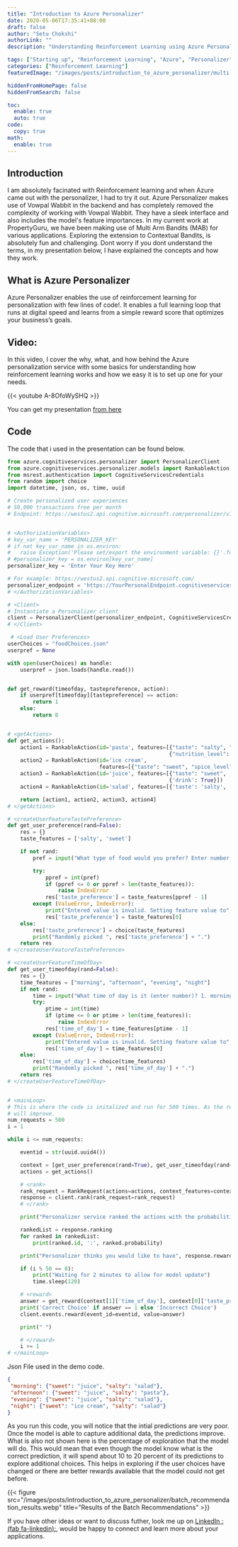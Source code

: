 ```yaml
---
title: "Introduction to Azure Personalizer"
date: 2020-05-06T17:35:41+08:00
draft: false
author: "Setu Chokshi"
authorLink: ""
description: "Understanding Reinforcement Learning using Azure Personalizer"

tags: ["Starting up", "Reinforcement Learning", "Azure", "Personalizer"]
categories: ["Reinforcement Learning"]
featuredImage: "/images/posts/introduction_to_azure_personalizer/multi-arm-bandit.webp"

hiddenFromHomePage: false
hiddenFromSearch: false

toc:
  enable: true
  auto: true
code:
  copy: true
math:
  enable: true
---
```


## Introduction 
I am absolutely facinated with Reinforcement learning and when Azure came out with the personalizer, I had to try it out. Azure Personalizer makes use of Vowpal Wabbit in the backend and has completely removed the complexity of working with Vowpal Wabbit. They have a sleek interface and also includes the model's feature importances. In my current work at PropertyGuru, we have been making use of Multi Arm Bandits (MAB) for various applications. Exploring the extension to Contextual Bandits, is absolutely fun and challenging. Dont worry if you dont understand the terms, in my presentation below, I have explained the concepts and how they work. 


## What is Azure Personalizer
Azure Personalizer enables the use of reinforcement learning for personalization with few lines of code!. It enables a full learning loop that runs at digital speed and learns from a simple reward score that optimizes your business’s goals. 



## Video:
In this video, I cover the why, what, and how behind the Azure personalization service with some basics for understanding how reinforcement learning works and how we easy it is to set up one for your needs.

{{< youtube A-8OfoWySHQ >}}


 You can get my presentation [from here](https://bit.ly/2YAqpKR)
 
 
## Code
The code that i used in the presentation can be found below. 

```python
from azure.cognitiveservices.personalizer import PersonalizerClient
from azure.cognitiveservices.personalizer.models import RankableAction, RewardRequest, RankRequest
from msrest.authentication import CognitiveServicesCredentials
from random import choice
import datetime, json, os, time, uuid

# Create personalized user experiences
# 50,000 transactions free per month
# Endpoint: https://westus2.api.cognitive.microsoft.com/personalizer/v1.0


# <AuthorizationVariables>
# key_var_name = 'PERSONALIZER_KEY'
# if not key_var_name in os.environ:
# 	raise Exception('Please set/export the environment variable: {}'.format(key_var_name))
# #personalizer_key = os.environ[key_var_name]
personalizer_key = 'Enter Your Key Here'

# For example: https://westus2.api.cognitive.microsoft.com/
personalizer_endpoint = 'https://YourPersonalEndpoint.cognitiveservices.azure.com/'
# </AuthorizationVariables>

# <Client>
# Instantiate a Personalizer client
client = PersonalizerClient(personalizer_endpoint, CognitiveServicesCredentials(personalizer_key))
# </Client>

 # <Load User Preferences>
userChoices = "foodChoices.json"
userpref = None

with open(userChoices) as handle:
    userpref = json.loads(handle.read())


def get_reward(timeofday, tastepreference, action):
    if userpref[timeofday][tastepreference] == action:
        return 1
    else:
        return 0


# <getActions>
def get_actions():
    action1 = RankableAction(id='pasta', features=[{"taste": "salty", "spice_level": "medium"},
                                                   {"nutrition_level": 5, "cuisine": "italian"}])
    action2 = RankableAction(id='ice cream',
                             features=[{"taste": "sweet", "spice_level": "none"}, {"nutritional_level": 2}])
    action3 = RankableAction(id='juice', features=[{"taste": "sweet", 'spice_level': 'none'}, {'nutritional_level': 5},
                                                   {'drink': True}])
    action4 = RankableAction(id='salad', features=[{'taste': 'salty', 'spice_level': 'none'}, {'nutritional_level': 2}])

    return [action1, action2, action3, action4]
# </getActions>

# <createUserFeatureTastePreference>
def get_user_preference(rand=False):
    res = {}
    taste_features = ['salty', 'sweet']

    if not rand:
        pref = input("What type of food would you prefer? Enter number 1.salty 2.sweet\n")

        try:
            ppref = int(pref)
            if (ppref <= 0 or ppref > len(taste_features)):
                raise IndexError
            res['taste_preference'] = taste_features[ppref - 1]
        except (ValueError, IndexError):
            print("Entered value is invalid. Setting feature value to", taste_features[0] + ".")
            res['taste_preference'] = taste_features[0]
    else:
        res['taste_preference'] = choice(taste_features)
        print("Randomly picked ", res['taste_preference'] + ".")
    return res
# </createUserFeatureTastePreference>

# <createUserFeatureTimeOfDay>
def get_user_timeofday(rand=False):
    res = {}
    time_features = ["morning", "afternoon", "evening", "night"]
    if not rand:
        time = input("What time of day is it (enter number)? 1. morning 2. afternoon 3. evening 4. night\n")
        try:
            ptime = int(time)
            if (ptime <= 0 or ptime > len(time_features)):
                raise IndexError
            res['time_of_day'] = time_features[ptime - 1]
        except (ValueError, IndexError):
            print("Entered value is invalid. Setting feature value to", time_features[0] + ".")
            res['time_of_day'] = time_features[0]
    else:
        res['time_of_day'] = choice(time_features)
        print("Randomly picked ", res['time_of_day'] + ".")
    return res
# </createUserFeatureTimeOfDay>


# <mainLoop>
# This is where the code is initalized and run for 500 times. As the reinforcement model learns, the predictions
# will improve. 
num_requests = 500
i = 1

while i <= num_requests:

    eventid = str(uuid.uuid4())

    context = [get_user_preference(rand=True), get_user_timeofday(rand=True)]
    actions = get_actions()

    # <rank>
    rank_request = RankRequest(actions=actions, context_features=context, event_id=eventid)
    response = client.rank(rank_request=rank_request)
    # </rank>

    print("Personalizer service ranked the actions with the probabilities listed below:")

    rankedList = response.ranking
    for ranked in rankedList:
        print(ranked.id, ':', ranked.probability)

    print("Personalizer thinks you would like to have", response.reward_action_id + ".")

    if (i % 50 == 0):
        print("Waiting for 2 minutes to allow for model update")
        time.sleep(120)

    # <reward>
    answer = get_reward(context[1]['time_of_day'], context[0]['taste_preference'], response.reward_action_id)
    print('Correct Choice' if answer == 1 else 'Incorrect Choice')
    client.events.reward(event_id=eventid, value=answer)

    print(" ")

    # </reward>
    i += 1
# </mainLoop>
```

Json File used in the demo code. 

```json
{
 "morning": {"sweet": "juice", "salty": "salad"},
 "afternoon": {"sweet": "juice", "salty": "pasta"},
 "evening": {"sweet": "juice", "salty": "salad"},
 "night": {"sweet": "ice cream", "salty": "salad"}
}
```

As you run this code, you will notice that the intial predictions are very poor. Once the model is able to capture additional data, the predictions improve. What is also not shown here is the percentage of exploration that the model will do. This would mean that even though the model know what is the correct prediction, it will spend about 10 to 20 percent of its predictions to explore additional choices. This helps in exploring if the user choices have changed or there are better rewards available that the model could not get before. 

{{< figure src="/images/posts/introduction_to_azure_personalizer/batch_recommendation_results.webp" title="Results of the Batch Recommendations" >}}

If you have other ideas or want to discuss futher, look me up on [LinkedIn :(fab fa-linkedin):](https://www.linkedin.com/in/setuchokshi/), would be happy to connect and learn more about your applications. 